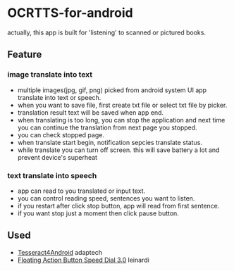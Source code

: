 
# OCRTTS-for-android
actually, this app is built for 'listening' to scanned or pictured books.

## Feature
### image translate into text
* multiple images(jpg, gif, png) picked from android system UI app translate into text or speech.
* when you want to save file, first create txt file or select txt file by picker.
* translation result text will be saved when app end.
* when translating is too long, you can stop the application and next time you can continue the translation from next page you stopped.
* you can check stopped page.
* when translate start begin, notification sepcies translate status.
* while translate you can turn off screen. this will save battery a lot and prevent device's superheat

### text translate into speech
* app can read to you translated or input text.
* you can control reading speed, sentences you want to listen.
* if you restart after click stop button, app will read from first sentence.
* if you want stop just a moment then click pause button.

## Used
* [Tesseract4Android](https://github.com/adaptech-cz/Tesseract4Android) adaptech
* [Floating Action Button Speed Dial 3.0](https://github.com/leinardi/FloatingActionButtonSpeedDial) leinardi
